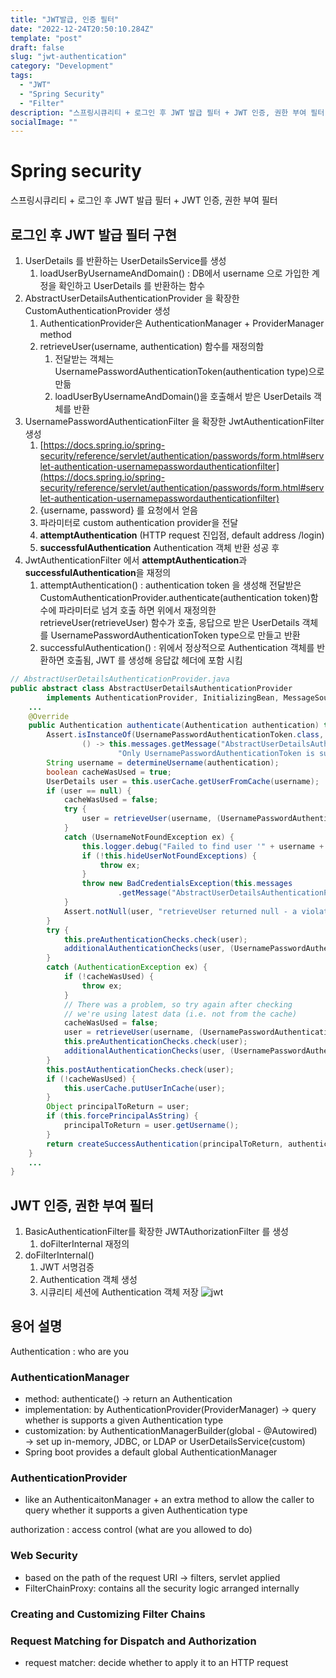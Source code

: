 ```yaml
---
title: "JWT발급, 인증 필터"
date: "2022-12-24T20:50:10.284Z"
template: "post"
draft: false
slug: "jwt-authentication"
category: "Development"
tags:
  - "JWT"
  - "Spring Security"
  - "Filter"
description: "스프링시큐리티 + 로그인 후 JWT 발급 필터 + JWT 인증, 권한 부여 필터"
socialImage: ""
---
```


# Spring security

스프링시큐리티 + 로그인 후 JWT 발급 필터 + JWT 인증, 권한 부여 필터

## 로그인 후 JWT 발급 필터 구현

1. UserDetails 를 반환하는 UserDetailsService를 생성
    1. loadUserByUsernameAndDomain() : DB에서 username 으로 가입한 계정을 확인하고 UserDetails 를 반환하는 함수
2. AbstractUserDetailsAuthenticationProvider 을 확장한 CustomAuthenticationProvider 생성
    1. AuthenticationProvider은 AuthenticationManager + ProviderManager method
    2. retrieveUser(username, authentication) 함수를 재정의함
        1. 전달받는 객체는 UsernamePasswordAuthenticationToken(authentication type)으로 만듦
        2. loadUserByUsernameAndDomain()을 호출해서 받은  UserDetails 객체를 반환
3. UsernamePasswordAuthenticationFilter 을 확장한 JwtAuthenticationFilter생성
    1. [https://docs.spring.io/spring-security/reference/servlet/authentication/passwords/form.html#servlet-authentication-usernamepasswordauthenticationfilter](https://docs.spring.io/spring-security/reference/servlet/authentication/passwords/form.html#servlet-authentication-usernamepasswordauthenticationfilter)
    2. {username, password} 를 요청에서 얻음
    3. 파라미터로 custom authentication provider을 전달
    4. **attemptAuthentication** (HTTP request 진입점, default address /login)
    5. **successfulAuthentication**  Authentication 객체 반환 성공 후
4. JwtAuthenticationFilter 에서 **attemptAuthentication**과  **successfulAuthentication**을 재정의
    1. attemptAuthentication() : authentication token 을 생성해 전달받은 CustomAuthenticationProvider.authenticate(authentication token)함수에 파라미터로 넘겨 호출 하면 위에서 재정의한 retrieveUser(retrieveUser) 함수가 호출, 응답으로 받은 UserDetails 객체를 UsernamePasswordAuthenticationToken type으로 만들고 반환
    2. successfulAuthentication() : 위에서 정상적으로 Authentication 객체를 반환하면 호출됨, JWT 를 생성해 응답값 헤더에 포함 시킴

```java
// AbstractUserDetailsAuthenticationProvider.java
public abstract class AbstractUserDetailsAuthenticationProvider
		implements AuthenticationProvider, InitializingBean, MessageSourceAware {
	...
	@Override
	public Authentication authenticate(Authentication authentication) throws AuthenticationException {
		Assert.isInstanceOf(UsernamePasswordAuthenticationToken.class, authentication,
				() -> this.messages.getMessage("AbstractUserDetailsAuthenticationProvider.onlySupports",
						"Only UsernamePasswordAuthenticationToken is supported"));
		String username = determineUsername(authentication);
		boolean cacheWasUsed = true;
		UserDetails user = this.userCache.getUserFromCache(username);
		if (user == null) {
			cacheWasUsed = false;
			try {
				user = retrieveUser(username, (UsernamePasswordAuthenticationToken) authentication);
			}
			catch (UsernameNotFoundException ex) {
				this.logger.debug("Failed to find user '" + username + "'");
				if (!this.hideUserNotFoundExceptions) {
					throw ex;
				}
				throw new BadCredentialsException(this.messages
						.getMessage("AbstractUserDetailsAuthenticationProvider.badCredentials", "Bad credentials"));
			}
			Assert.notNull(user, "retrieveUser returned null - a violation of the interface contract");
		}
		try {
			this.preAuthenticationChecks.check(user);
			additionalAuthenticationChecks(user, (UsernamePasswordAuthenticationToken) authentication);
		}
		catch (AuthenticationException ex) {
			if (!cacheWasUsed) {
				throw ex;
			}
			// There was a problem, so try again after checking
			// we're using latest data (i.e. not from the cache)
			cacheWasUsed = false;
			user = retrieveUser(username, (UsernamePasswordAuthenticationToken) authentication);
			this.preAuthenticationChecks.check(user);
			additionalAuthenticationChecks(user, (UsernamePasswordAuthenticationToken) authentication);
		}
		this.postAuthenticationChecks.check(user);
		if (!cacheWasUsed) {
			this.userCache.putUserInCache(user);
		}
		Object principalToReturn = user;
		if (this.forcePrincipalAsString) {
			principalToReturn = user.getUsername();
		}
		return createSuccessAuthentication(principalToReturn, authentication, user);
	}
	...
}
```

## JWT 인증, 권한 부여 필터

1. BasicAuthenticationFilter를 확장한 JWTAuthorizationFilter 를 생성
    1. doFilterInternal 재정의
2. doFilterInternal() 
    1. JWT 서명검증
    2. Authentication 객체 생성 
    3. 시큐리티 세션에 Authentication 객체 저장
![jwt](/media/jwt.jpg)

## 용어 설명

Authentication : who are you 

### AuthenticationManager

- method: authenticate() → return an Authentication
- implementation: by AuthenticationProvider(ProviderManager) → query whether is supports a given Authentication type
- customization: by AuthenticationManagerBuilder(global - @Autowired) → set up in-memory, JDBC, or LDAP or UserDetailsService(custom)
- Spring boot provides a default global AuthenticationManager

### AuthenticationProvider

- like an AuthenticaitonManager + an extra method to allow the caller to query whether it supports a given Authentication type

authorization : access control (what are you allowed to do)

### Web Security

- based on the path of the request URI → filters, servlet applied
- FilterChainProxy: contains all the security logic arranged internally

### Creating and Customizing Filter Chains

### Request Matching for Dispatch and Authorization

- request matcher: decide whether to apply it to an HTTP request